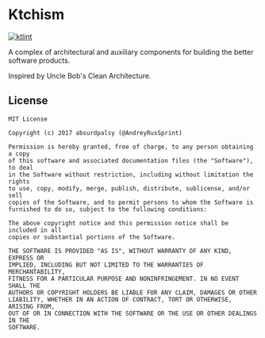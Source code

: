 # Ktchism

[![ktlint](https://img.shields.io/badge/code%20style-%E2%9D%A4-FF4081.svg)](https://ktlint.github.io/)

A complex of architectural and auxiliary components for building the better software products.

Inspired by Uncle Bob's Clean Architecture.

## License
```
MIT License

Copyright (c) 2017 absurdpalsy (@AndreyRusSprint)

Permission is hereby granted, free of charge, to any person obtaining a copy
of this software and associated documentation files (the "Software"), to deal
in the Software without restriction, including without limitation the rights
to use, copy, modify, merge, publish, distribute, sublicense, and/or sell
copies of the Software, and to permit persons to whom the Software is
furnished to do so, subject to the following conditions:

The above copyright notice and this permission notice shall be included in all
copies or substantial portions of the Software.

THE SOFTWARE IS PROVIDED "AS IS", WITHOUT WARRANTY OF ANY KIND, EXPRESS OR
IMPLIED, INCLUDING BUT NOT LIMITED TO THE WARRANTIES OF MERCHANTABILITY,
FITNESS FOR A PARTICULAR PURPOSE AND NONINFRINGEMENT. IN NO EVENT SHALL THE
AUTHORS OR COPYRIGHT HOLDERS BE LIABLE FOR ANY CLAIM, DAMAGES OR OTHER
LIABILITY, WHETHER IN AN ACTION OF CONTRACT, TORT OR OTHERWISE, ARISING FROM,
OUT OF OR IN CONNECTION WITH THE SOFTWARE OR THE USE OR OTHER DEALINGS IN THE
SOFTWARE.
```
